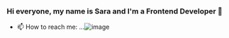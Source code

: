 ### Hi everyone, my name is Sara and I'm a Frontend Developer 👋

- 📫 How to reach me: ...![image](https://user-images.githubusercontent.com/86701343/194724298-979c356f-d42d-4e6e-a912-a3d9e1e59255.png)

